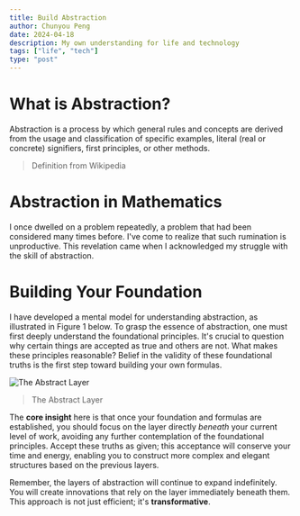 ```yaml
---
title: Build Abstraction
author: Chunyou Peng
date: 2024-04-18
description: My own understanding for life and technology
tags: ["life", "tech"]
type: "post"
---
```


# What is Abstraction?
Abstraction is a process by which general rules and concepts are derived from the usage and classification of specific examples, literal (real or concrete) signifiers, first principles, or other methods.
> Definition from Wikipedia


# Abstraction in Mathematics

I once dwelled on a problem repeatedly, a problem that had been considered many times before. I've come to realize that such rumination is unproductive. This revelation came when I acknowledged my struggle with the skill of abstraction.

# Building Your Foundation

I have developed a mental model for understanding abstraction, as illustrated in Figure 1 below. To grasp the essence of abstraction, one must first deeply understand the foundational principles. It's crucial to question why certain things are accepted as true and others are not. What makes these principles reasonable? Belief in the validity of these foundational truths is the first step toward building your own formulas.

![The Abstract Layer](/img/abstract_layer.png ) 
> The Abstract Layer

The **core insight** here is that once your foundation and formulas are established, you should focus on the layer directly *beneath* your current level of work, avoiding any further contemplation of the foundational principles. Accept these truths as given; this acceptance will conserve your time and energy, enabling you to construct more complex and elegant structures based on the previous layers.

Remember, the layers of abstraction will continue to expand indefinitely. You will create innovations that rely on the layer immediately beneath them. This approach is not just efficient; it's **transformative**.
